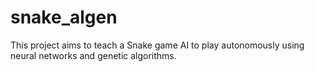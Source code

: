 # snake_algen

This project aims to teach a Snake game AI to play autonomously using neural networks and genetic algorithms.

